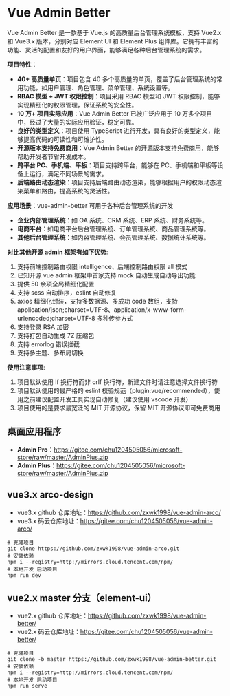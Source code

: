 # Vue Admin Better

Vue Admin Better 是一款基于 Vue.js 的高质量后台管理系统模板，支持 Vue2.x 和 Vue3.x 版本，分别对应 Element UI 和 Element Plus 组件库。它拥有丰富的功能、灵活的配置和友好的用户界面，能够满足各种后台管理系统的需求。

**项目特性**：

- **40+ 高质量单页**：项目包含 40 多个高质量的单页，覆盖了后台管理系统的常用功能，如用户管理、角色管理、菜单管理、系统设置等。
- **RBAC 模型 + JWT 权限控制**：项目采用 RBAC 模型和 JWT 权限控制，能够实现精细化的权限管理，保证系统的安全性。
- **10 万+ 项目实际应用**：Vue Admin Better 已被广泛应用于 10 万多个项目中，经过了大量的实际应用验证，稳定可靠。
- **良好的类型定义**：项目使用 TypeScript 进行开发，具有良好的类型定义，能够提高代码的可读性和可维护性。
- **开源版本支持免费商用**：Vue Admin Better 的开源版本支持免费商用，能够帮助开发者节省开发成本。
- **跨平台 PC、手机端、平板**：项目支持跨平台，能够在 PC、手机端和平板等设备上运行，满足不同场景的需求。
- **后端路由动态渲染**：项目支持后端路由动态渲染，能够根据用户的权限动态渲染菜单和路由，提高系统的灵活性。

**应用场景**：vue-admin-better 可用于各种后台管理系统的开发

- **企业内部管理系统**：如 OA 系统、CRM 系统、ERP 系统、财务系统等。
- **电商平台**：如电商平台后台管理系统、订单管理系统、商品管理系统等。
- **其他后台管理系统**：如内容管理系统、会员管理系统、数据统计系统等。

**对比其他开源 admin 框架有如下优势**:

1. 支持前端控制路由权限 intelligence、后端控制路由权限 all 模式
2. 已知开源 vue admin 框架中首家支持 mock 自动生成自动导出功能
3. 提供 50 余项全局精细化配置
4. 支持 scss 自动排序，eslint 自动修复
5. axios 精细化封装，支持多数据源、多成功 code 数组，支持 application/json;charset=UTF-8、application/x-www-form-urlencoded;charset=UTF-8 多种传参方式
6. 支持登录 RSA 加密
7. 支持打包自动生成 7Z 压缩包
8. 支持 errorlog 错误拦截
9. 支持多主题、多布局切换

**使用注意事项**:

1. 项目默认使用 lf 换行符而非 crlf 换行符，新建文件时请注意选择文件换行符
2. 项目默认使用的最严格的 eslint 校验规范（plugin:vue/recommended），使用之前建议配置开发工具实现自动修复（建议使用 vscode 开发）
3. 项目使用的是要求最宽泛的 MIT 开源协议，保留 MIT 开源协议即可免费商用

## 桌面应用程序

- **Admin Pro**：https://gitee.com/chu1204505056/microsoft-store/raw/master/AdminPlus.zip
- **Admin Plus**：https://gitee.com/chu1204505056/microsoft-store/raw/master/AdminPlus.zip

## vue3.x arco-design

- vue3.x github 仓库地址：https://github.com/zxwk1998/vue-admin-arco/
- vue3.x 码云仓库地址：https://gitee.com/chu1204505056/vue-admin-arco/

```
# 克隆项目
git clone https://github.com/zxwk1998/vue-admin-arco.git
# 安装依赖
npm i --registry=http://mirrors.cloud.tencent.com/npm/
# 本地开发 启动项目
npm run dev
```

## vue2.x master 分支（element-ui）

- vue2.x github 仓库地址：https://github.com/zxwk1998/vue-admin-better/
- vue2.x 码云仓库地址：https://gitee.com/chu1204505056/vue-admin-better/

```
# 克隆项目
git clone -b master https://github.com/zxwk1998/vue-admin-better.git
# 安装依赖
npm i --registry=http://mirrors.cloud.tencent.com/npm/
# 本地开发 启动项目
npm run serve
```





